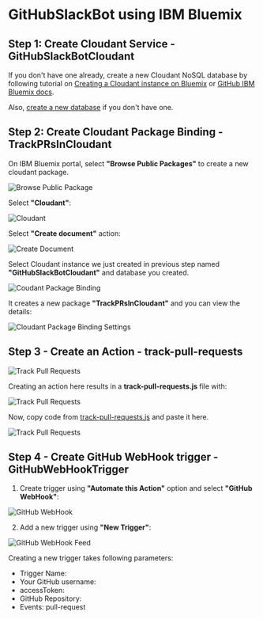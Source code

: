 # GitHubSlackBot using IBM Bluemix

## Step 1: Create Cloudant Service - GitHubSlackBotCloudant

If you don't have one already, create a new Cloudant NoSQL database by following tutorial on [Creating a Cloudant instance on Bluemix](https://console.ng.bluemix.net/docs/services/Cloudant/tutorials/create_service.html#creating-a-cloudant-instance-on-bluemix) or [GitHub IBM Bluemix docs](https://github.com/IBM-Bluemix/docs/blob/master/services/Cloudant/tutorials/create_service.md).

Also, [create a new database](images/Step1-CreateANewDatabase.png) if you don't have one.

## Step 2: Create Cloudant Package Binding - TrackPRsInCloudant

On IBM Bluemix portal, select **"Browse Public Packages"** to create a new cloudant package.

![Browse Public Package](images/Step2-BrowsePublicPackage.png)

Select **"Cloudant"**:

![Cloudant](images/Step2-PackageCatalog.png)

Select **"Create document"** action:

![Create Document](images/Step2-CloudantPackageSelectAction.png)

Select Cloudant instance we just created in previous step named **"GitHubSlackBotCloudant"** and database you created.

![Coudant Package Binding](images/Step2-NewPackageBinding.png)

It creates a new package **"TrackPRsInCloudant"** and you can view the details:

![Cloudant Package Binding Settings](images/Step2-PackageBindingSettings.png)

## Step 3 - Create an Action - track-pull-requests

![Track Pull Requests](images/Step3-CreateAnAction.png)

Creating an action here results in a **track-pull-requests.js** file with:

![Track Pull Requests](images/Step3-CreateAnActionEdit.png)

Now, copy code from [track-pull-requests.js](../openwhisk/actions/js/track-pull-requests.js) and paste it here.

![Track Pull Requests](images/Step3-TrackPullRequests.png)

## Step 4 - Create GitHub WebHook trigger - GitHubWebHookTrigger

1. Create trigger using **"Automate this Action"** option and select **"GitHub WebHook"**:

![GitHub WebHook](images/Step4-ConfigureInvocationFromFeed.png)

2. Add a new trigger using **"New Trigger"**:

![GitHub WebHook Feed](images/Step4-ConfigureInvocationFromFeedNewTrigger.png)

Creating a new trigger takes following parameters:

* Trigger Name: <name your trigger>
* Your GitHub username: <github username>
* accessToken: <access token>
* GitHub Repository: <github repo name>
* Events: pull-request





